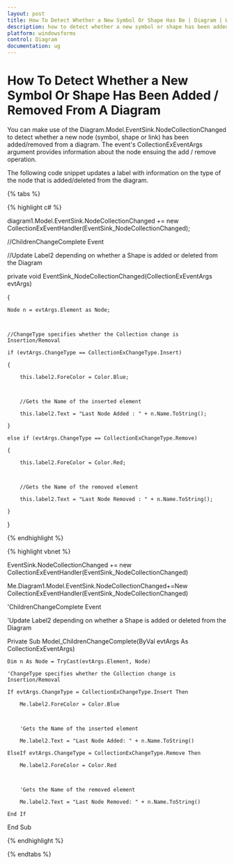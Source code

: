 ```yaml
---
layout: post
title: How To Detect Whether a New Symbol Or Shape Has Be | Diagram | Windows Forms | Syncfusion®
description: how to detect whether a new symbol or shape has been added / removed from a diagram
platform: windowsforms
control: Diagram
documentation: ug
---
```


# How To Detect Whether a New Symbol Or Shape Has Been Added / Removed From A Diagram

You can make use of the Diagram.Model.EventSink.NodeCollectionChanged to detect whether a new node (symbol, shape or link) has been added/removed from a diagram. The event's CollectionExEventArgs argument provides information about the node ensuing the add / remove operation.

The following code snippet updates a label with information on the type of the node that is added/deleted from the diagram.

{% tabs %}

{% highlight c# %}

diagram1.Model.EventSink.NodeCollectionChanged += new CollectionExEventHandler(EventSink_NodeCollectionChanged);

//ChildrenChangeComplete Event

//Update Label2 depending on whether a Shape is added or deleted from the Diagram

 private void EventSink_NodeCollectionChanged(CollectionExEventArgs evtArgs)

 {

	Node n = evtArgs.Element as Node;



	//ChangeType specifies whether the Collection change is Insertion/Removal

	if (evtArgs.ChangeType == CollectionExChangeType.Insert)

	{

		this.label2.ForeColor = Color.Blue;



		//Gets the Name of the inserted element

		this.label2.Text = "Last Node Added : " + n.Name.ToString();

	}

	else if (evtArgs.ChangeType == CollectionExChangeType.Remove)

	{

		this.label2.ForeColor = Color.Red;



		//Gets the Name of the removed element

		this.label2.Text = "Last Node Removed : " + n.Name.ToString();

	}

 }        

{% endhighlight %}

{% highlight vbnet %}

EventSink.NodeCollectionChanged += new CollectionExEventHandler(EventSink_NodeCollectionChanged)

Me.Diagram1.Model.EventSink.NodeCollectionChanged+=New CollectionExEventHandler(EventSink_NodeCollectionChanged)

 'ChildrenChangeComplete Event

 'Update Label2 depending on whether a Shape is added or deleted from the Diagram

 Private Sub Model_ChildrenChangeComplete(ByVal evtArgs As CollectionExEventArgs)

	Dim n As Node = TryCast(evtArgs.Element, Node)

	'ChangeType specifies whether the Collection change is Insertion/Removal

	If evtArgs.ChangeType = CollectionExChangeType.Insert Then

		Me.label2.ForeColor = Color.Blue



		'Gets the Name of the inserted element

		Me.label2.Text = "Last Node Added: " + n.Name.ToString()

	ElseIf evtArgs.ChangeType = CollectionExChangeType.Remove Then

		Me.label2.ForeColor = Color.Red



		'Gets the Name of the removed element

		Me.label2.Text = "Last Node Removed: " + n.Name.ToString()

	End If

End Sub

{% endhighlight %}

{% endtabs %}